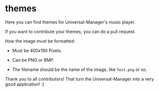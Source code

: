 # themes
Here you can find themes for Universal-Manager's music player.

If you want to contribute your themes, you can do a pull request.

How the image must be formatted: 

- Must be 400x190 Pixels.

- Can be PNG or BMP.

- The filename should be the name of the image, like `Test.png` or so.

Thank you to all contributors! That turn the Universal-Manager into a very good application! :)
